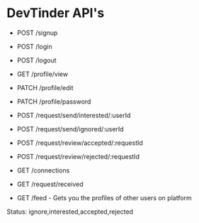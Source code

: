# DevTinder API's

- POST /signup
- POST /login
- POST /logout

- GET /profile/view
- PATCH /profile/edit
- PATCH /profile/password

- POST /request/send/interested/:userId
- POST /request/send/ignored/:userId

- POST /request/review/accepted/:requestId
- POST /request/review/rejected/:requestId

- GET /connections
- GET /request/received
- GET /feed - Gets you the profiles of other users on platform

Status: ignore,interested,accepted,rejected
